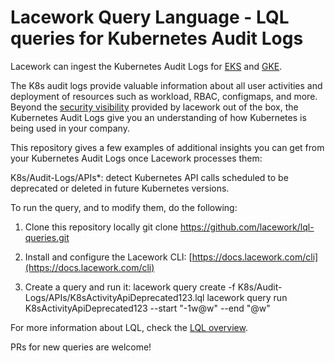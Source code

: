# Lacework Query Language - LQL queries for Kubernetes Audit Logs

Lacework can ingest the Kubernetes Audit Logs for [EKS](https://docs.lacework.com/onboarding/kubernetes-audit-logs-eks) and [GKE](https://docs.lacework.com/onboarding/gke-audit-logs).

The K8s audit logs provide valuable information about all user activities and deployment of resources such as workload, RBAC, configmaps, and more. Beyond the [security visibility](https://docs.lacework.com/onboarding/kubernetes-audit-logs-overview) provided by lacework out of the box, the Kubernetes Audit Logs give you an understanding of how Kubernetes is being used in your company.

This repository gives a few examples of additional insights you can get from your Kubernetes Audit Logs once Lacework processes them:

K8s/Audit-Logs/APIs*: detect Kubernetes API calls scheduled to be deprecated or deleted in future Kubernetes versions.

To run the query, and to modify them, do the following:

1. Clone this repository locally
    git clone https://github.com/lacework/lql-queries.git

2. Install and configure the Lacework CLI:  [https://docs.lacework.com/cli](https://docs.lacework.com/cli)

3. Create a query and run it:
    lacework query create -f K8s/Audit-Logs/APIs/K8sActivityApiDeprecated123.lql
    lacework query run K8sActivityApiDeprecated123 --start "-1w@w" --end "@w"

For more information about LQL, check the [LQL overview](https://docs.lacework.com/lql/lql-overview).

PRs for new queries are welcome!